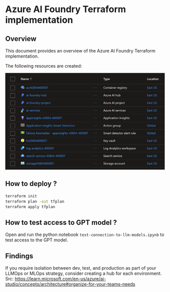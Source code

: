 # Azure AI Foundry Terraform implementation

## Overview

This document provides an overview of the Azure AI Foundry Terraform implementation.

The following resources are created:

![](images/architecture.png)

## How to deploy ?

```sh
terraform init
terraform plan -out tfplan
terraform apply tfplan
```

## How to test access to GPT model ?

Open and run the python notebook `test-connection-to-llm-models.ipynb` to test access to the GPT model.

## Findings

If you require isolation between dev, test, and production as part of your LLMOps or MLOps strategy, consider creating a hub for each environment.
Src: https://learn.microsoft.com/en-us/azure/ai-studio/concepts/architecture#organize-for-your-teams-needs
